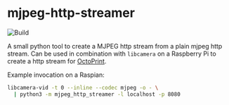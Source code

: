 # mjpeg-http-streamer

![Build](https://github.com/andrekupka/mjpeg-http-streamer/actions/workflows/build-and-release,yaml/badge.svg)

A small python tool to create a MJPEG http stream from a plain mjpeg http stream.
Can be used in combination with `libcamera` on a Raspberry Pi to create a http stream for [OctoPrint](https://octoprint.org/).

Example invocation on a Raspian:

```bash
libcamera-vid -t 0 --inline --codec mjpeg -o - \
  | python3 -m mjpeg_http_streamer -l localhost -p 8080
```
